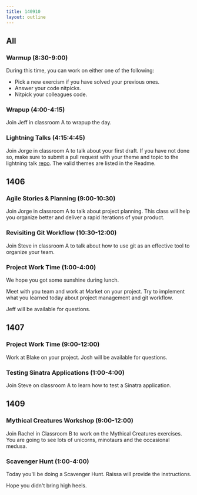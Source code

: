```yaml
---
title: 140910
layout: outline
---
```


## All

### Warmup (8:30-9:00)

During this time, you can work on either one of the following:

* Pick a new exercism if you have solved your previous ones.
* Answer your code nitpicks.
* Nitpick your colleagues code.

### Wrapup (4:00-4:15)

Join Jeff in classroom A to wrapup the day.

### Lightning Talks (4:15:4:45)

Join Jorge in classroom A to talk about your first draft. If you have not done so, make sure to submit a pull request with your theme and topic to the lightning talk [repo](https://github.com/turingschool/lightning_talks). The valid themes are listed in the Readme.

## 1406

### Agile Stories & Planning (9:00-10:30)

Join Jorge in classroom A to talk about project planning. This class will help you organize better and deliver a rapid iterations of your product.

### Revisiting Git Workflow (10:30-12:00)

Join Steve in classroom A to talk about how to use git as an effective tool to organize your team.

### Project Work Time (1:00-4:00)

We hope you got some sunshine during lunch.

Meet with you team and work at Market on your project. Try to implement what you learned today about project management and git workflow.

Jeff will be available for questions.

## 1407

### Project Work Time (9:00-12:00)

Work at Blake on your project. Josh will be available for questions.

### Testing Sinatra Applications (1:00-4:00)

Join Steve on classroom A to learn how to test a Sinatra application.

## 1409

### Mythical Creatures Workshop (9:00-12:00)

Join Rachel in Classroom B to work on the Mythical Creatures exercises. You are going to see lots of unicorns, minotaurs and the occasional medusa.

### Scavenger Hunt (1:00-4:00)

Today you'll be doing a Scavenger Hunt. Raissa will provide the instructions.

Hope you didn't bring high heels.

